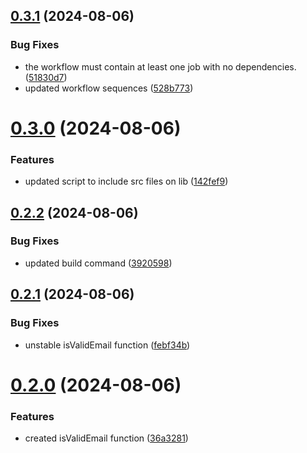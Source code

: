 ## [0.3.1](https://github.com/devlargs/largs-utils/compare/v0.3.0...v0.3.1) (2024-08-06)


### Bug Fixes

* the workflow must contain at least one job with no dependencies. ([51830d7](https://github.com/devlargs/largs-utils/commit/51830d75170446b329afc50a51c20d21daeda05d))
* updated workflow sequences ([528b773](https://github.com/devlargs/largs-utils/commit/528b773190ff98476d2fc66d9ba48b05694f6b9d))



# [0.3.0](https://github.com/devlargs/largs-utils/compare/v0.2.2...v0.3.0) (2024-08-06)


### Features

* updated script to include src files on lib ([142fef9](https://github.com/devlargs/largs-utils/commit/142fef94557fe6cfe4f79dd642af62cb69d3e1c3))



## [0.2.2](https://github.com/devlargs/largs-utils/compare/v0.2.1...v0.2.2) (2024-08-06)


### Bug Fixes

* updated build command ([3920598](https://github.com/devlargs/largs-utils/commit/3920598586c8d9f94863d7d9f958bbc8f01806c6))



## [0.2.1](https://github.com/devlargs/largs-utils/compare/v0.2.0...v0.2.1) (2024-08-06)


### Bug Fixes

* unstable isValidEmail function ([febf34b](https://github.com/devlargs/largs-utils/commit/febf34ba1b616a4bb029afe3b43b2fa6779f75e3))



# [0.2.0](https://github.com/devlargs/largs-utils/compare/v0.1.0...v0.2.0) (2024-08-06)


### Features

* created isValidEmail function ([36a3281](https://github.com/devlargs/largs-utils/commit/36a3281581b04a23d7e0dd29c1a8696c6aa1555c))



